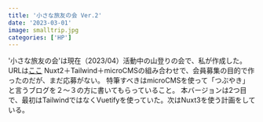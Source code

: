 ```yaml
---
title: '小さな旅友の会 Ver.2'
date: '2023-03-01'
image: smalltrip.jpg
categories: ['HP']
---
```


'小さな旅友の会'は現在（2023/04）活動中の山登りの会で、私が作成した。  
URLは[ここ](https://smalltrip.netlify.app/) 
Nuxt2＋Tailwind＋microCMSの組み合わせで、会員募集の目的で作ったのだが、まだ応募がない。
特筆すべきはmicroCMSを使って「つぶやき」と言うブログを２～３の方に書いてもらっていること。
本バージョンは2つ目で、最初はTailwindではなくVuetifyを使っていた。次はNuxt3を使う計画をしている。
